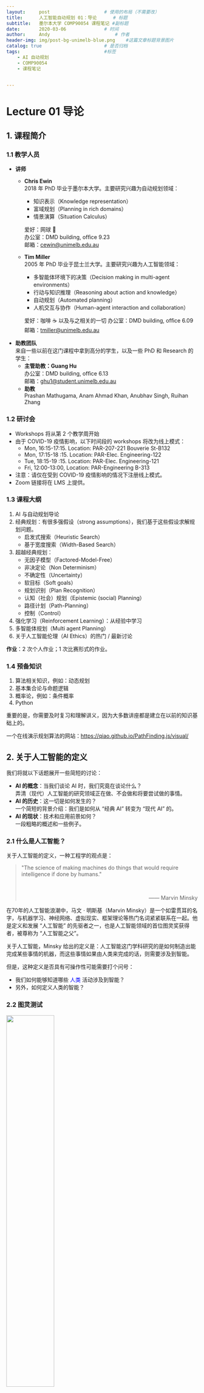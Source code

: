 ```yaml
---
layout:     post   				    # 使用的布局（不需要改）
title:      人工智能自动规划 01：导论  	# 标题 
subtitle:   墨尔本大学 COMP90054 课程笔记 #副标题
date:       2020-03-06 				# 时间
author:     Andy 						# 作者
header-img: img/post-bg-unimelb-blue.png 	#这篇文章标题背景图片
catalog: true 						# 是否归档
tags:								#标签
    - AI 自动规划
    - COMP90054
    - 课程笔记


---
```


<!-- 数学公式 -->
<script src="https://cdn.mathjax.org/mathjax/latest/MathJax.js?config=TeX-AMS-MML_HTMLorMML" type="text/javascript"></script>
<script type="text/x-mathjax-config">
  MathJax.Hub.Config({
    tex2jax: {
      skipTags: ['script', 'noscript', 'style', 'textarea', 'pre'],
      inlineMath: [['$','$']]
    }
  });
</script>

# Lecture 01 导论 
## 1. 课程简介
### 1.1 教学人员
* **讲师**
  * **Chris Ewin**  
    2018 年 PhD 毕业于墨尔本大学。主要研究兴趣为自动规划领域：
    * 知识表示（Knowledge representation）
    * 富域规划（Planning in rich domains）
    * 情景演算（Situation Calculus）  

    爱好：网球 🎾  
    办公室：DMD building, ofﬁce 9.23  
    邮箱：cewin@unimelb.edu.au
  * **Tim Miller**  
    2005 年 PhD 毕业于昆士兰大学。主要研究兴趣为人工智能领域：
    * 多智能体环境下的决策（Decision making in multi-agent environments）
    * 行动与知识推理（Reasoning about action and knowledge）
    * 自动规划（Automated planning）
    * 人机交互与协作（Human-agent interaction and collaboration）  

    爱好：咖啡 ☕️ 以及与之相关的一切
    办公室：DMD building, ofﬁce 6.09  
    邮箱：tmiller@unimelb.edu.au
* **助教团队**  
  来自一些以前在这门课程中拿到高分的学生，以及一些 PhD 和 Research 的学生：
  * **主管助教：Guang Hu**  
    办公室：DMD building, ofﬁce 6.13  
    邮箱：ghu1@student.unimelb.edu.au
  * **助教**  
    Prashan Mathugama, Anam Ahmad Khan, Anubhav Singh, Ruihan Zhang

### 1.2 研讨会
* Workshops 将从第 2 个教学周开始
* 由于 COVID-19 疫情影响，以下时间段的 workshops 将改为线上模式：
  * Mon, 16:15-17:15. Location: PAR-207-221 Bouverie St-B132
  * Mon, 17:15-18 :15. Location: PAR-Elec. Engineering-122
  * Tue, 18:15-19 :15. Location: PAR-Elec. Engineering-121
  * Fri, 12:00-13:00, Location: PAR-Engineering B-313
* 注意：请仅在受到 COVID-19 疫情影响的情况下注册线上模式。
* Zoom 链接将在 LMS 上提供。

### 1.3 课程大纲
1. AI 与自动规划导论
2. 经典规划：有很多强假设（strong assumptions），我们基于这些假设求解规划问题。  
   * 启发式搜索（Heuristic Search）
   * 基于宽度搜索（Width-Based Search）
3. 超越经典规划：
   * 无因子模型（Factored-Model-Free）
   * 非决定论（Non Determinism）
   * 不确定性（Uncertainty）
   * 软目标（Soft goals）
   * 规划识别（Plan Recognition）
   * 认知（社会）规划（Epistemic (social) Planning）
   * 路径计划（Path-Planning）
   * 控制（Control）
4. 强化学习（Reinforcement Learning）：从经验中学习
5. 多智能体规划（Multi agent Planning）
6. 关于人工智能伦理（AI Ethics）的热门 / 最新讨论

**作业**：2 次个人作业；1 次比赛形式的作业。

### 1.4 预备知识
1. 算法相关知识，例如：动态规划
2. 基本集合论与命题逻辑
3. 概率论，例如：条件概率
4. Python

重要的是，你需要及时复习和理解讲义，因为大多数讲座都是建立在以前的知识基础上的。

一个在线演示规划算法的网站：<https://qiao.github.io/PathFinding.js/visual/>

## 2. 关于人工智能的定义
我们将就以下话题展开一些简短的讨论：
* **AI 的概念**：当我们谈论 AI 时，我们究竟在谈论什么？  
  弄清（现代）人工智能的研究领域正在做、不会做和将要尝试做的事情。
* **AI 的历史**：这一切是如何发生的？  
  一个简短的背景介绍：我们是如何从 “经典 AI” 转变为 “现代 AI” 的。
* **AI 的现状**：技术和应用前景如何？  
  一段粗略的概述和一些例子。

### 2.1 什么是人工智能？
关于人工智能的定义，一种工程学的观点是：
>"The science of making machines do things that would require intelligence if done by humans." 
>
><br>  
><p align="right"> —— Marvin Minsky</p>

在70年的人工智能浪潮中，马文 $\cdot$ 明斯基（Marvin Minsky）是一个如雷贯耳的名字，与机器学习、神经网络、虚拟现实、框架理论等热门名词紧紧联系在一起。他是定义和发展 “人工智能” 的先驱者之一，也是人工智能领域的首位图灵奖获得者，被尊称为 “人工智能之父”。

关于人工智能，Minsky 给出的定义是：人工智能这门学科研究的是如何制造出能完成某些事情的机器，而这些事情如果由人类来完成的话，则需要涉及到智能。

但是，这种定义是否具有可操作性可能需要打个问号：

* 我们如何能够知道哪些 <span style="color:blue">人类</span> 活动涉及到智能？
* 另外，如何定义人类的智能？

### 2.2 图灵测试
<img src="http://andy-blog.oss-cn-beijing.aliyuncs.com/blog/2020-03-08-WX20200308-232200%402x.png" width="50%">

图灵测试（The Turing test）由艾伦·麦席森·图灵发明，指测试者与被测试者（一个人和一台机器）隔开的情况下，通过一些装置（如键盘）向被测试者随意提问。进行多次测试后，如果有超过30%的测试者不能确定出被测试者是人还是机器，那么这台机器就通过了测试，并被认为具有人类智能。图灵测试一词来源于计算机科学和密码学的先驱阿兰·麦席森·图灵写于 1950 年的一篇论文《计算机器与智能》，其中 30% 是图灵对 2000 年时的机器思考能力的一个预测，目前我们已远远落后于这个预测。

但是，它目前还只能从理论上证明，无法被复现出来。

### 2.3 另一种关于人工智能的定义
这里是另一种关于人工智能的视角：
>"The exciting new effort to make computers think. Machines with minds, in the full and literal sense."
>
><br>  
><p align="right"> —— John Haugeland</p>

和 Minsky 给出的定义存在同样的问题：
* 什么是 <span style="color:blue">thinking（思考）</span>？
* 什么是 <span style="color:blue">mind（心灵）</span>？

### 2.4 一种理性的视角
关于人工智能，这里给出了一种理性的视角：
>"The branch of computer science that is concerned with the automation of intelligent behavior."
>
><br>  
><p align="right"> —— Luger and Stubbleﬁeld</p>

* **智能行为（Intelligent behavior）**：做出 “好的”（理性的）选择
* <span style="color:red">人类真的是 “理性（rational）” 的媒介（agents）吗？</span>  
  我们经常 <span style="color:blue">犯错</span>；我们并不全是国际象棋大师，<span style="color:blue">即便我们可能已经知道关于国际象棋的所有规则</span>。更多关于人类系统性的错误可以参考 Daniel Kahneman 的著作 *[Thinking, fast and slow](https://en.wikipedia.org/wiki/Thinking,_Fast_and_Slow)*。

### 2.5 理性媒介
* **媒介（Agents）**：
  * 通过 <span style="color:blue">传感器（sensors）</span> 感知环境（$\to$ <span style="color:blue">认知（percepts）</span>）
  * 通过 <span style="color:blue">执行器（actuators）</span> 对环境采取行动（$\to$ <span style="color:blue">行动（actions）</span>）
  
  $\color{blue}{\to}$ <span style="color:red">例如</span>：人类、动物、机器人、软件智能体（软件机器人）等等。

* **理性媒介（Rational Agents）** 会选择做 **“正确的事（the right thing）”**。  
  $\color{blue}{\to}$ 什么是 “<span style="color:red">做正确的事</span>”？  
  $\quad$理性媒介选择它们的行动（actions）以最大化 <span style="color:blue">性能指标（performance measure）</span>  
  $\color{blue}{\to}$ <span style="color:red">问题</span>：一台自动吸尘器的性能指标是什么？  
  $\quad$每小时清洁面积 $\mathrm{m^2/h}$ 、清洁程度、能耗等等。  
  $\color{blue}{\to}$ 如果这台自动吸尘器的传感器不够好会发生什么？

  <img src="http://andy-blog.oss-cn-beijing.aliyuncs.com/blog/2020-03-09-WX20200309-124941%402x.png" width="80%">

* **尝试做 “正确的事”！**  
<span style="color:blue">$\to$ 假设的最佳情况（“正确的事”）通常无法达到。</span>  
$\color{blue}{\to}$ 媒介可能无法感知所有的相关信息。（例如：床底下是否有污垢？）

* **理性（Rationality） vs. 全知（Omniscience）**：
  * 一个 <span style="color:blue">全知媒介（omniscient agent）</span>知道关于环境的一切信息，并且知道它的行动将带来的实际效应。
  * 一个 <span style="color:blue">理性媒介（rational agent）</span>只是充分利用了它所拥有的资源，在其感知 (percepts）和知识（knowledge）的基础上最大化了预期的性能。

  $\color{blue}{\to}$ <span style="color:red">例如</span>：过马路之前，我检查过交通状况。在穿越时，我被一颗陨石击中了。我缺乏理性吗？

* **将输入映射到可能的最佳输出**：  
  <br>
  <center><span style="color:red">性能指标 $\times$ 感知 $\times$ 知识 $\to$ 行动</span></center>  
  <br>
  $\color{blue}{\to}$ 人工智能作为一种思想大致可以从 **思维 vs. 行动** 和 **人性 vs. 理性** 的维度进行分类：

  ||**人性**|**理性**|
  |:--:|:--:|:--:|
  |思维|像人类一样思考的系统（认知科学）|理性思考的系统（逻辑：知识与演绎）|
  |行动|具有类似人类行为的系统（图灵测试）|<span style="color:red">理性行动的系统</span>（如何做出好的行动选择）|  

  <span style="color:blue">$\to$</span> 智能的一个核心方面（以及一种可能的定义方式）就是在世界上 <span style="color:blue">成功行动的能力</span>。

## 3. 人工智能简史
* **AI 的起源：Darmouth 1956**  
  
  <img src="http://andy-blog.oss-cn-beijing.aliyuncs.com/blog/2020-03-09-WX20200309-135841%402x.png" width="80%">

  1956 年 8 月，在美国汉诺斯小镇宁静的达特茅斯学院中，约翰$\cdot$麦卡锡（John McCarthy，人工智能之父、LISP 语言发明者）、马文$\cdot$明斯基（Marvin Minsky，人工智能与认知学专家）、克劳德$\cdot$香农（Claude Shannon，信息论的创始人）、艾伦$\cdot$纽厄尔（Allen Newell，计算机科学家）、赫伯特$\cdot$西蒙（Herbert Simon，诺贝尔经济学奖得主）等科学家正聚在一起，讨论着一个完全不食人间烟火的主题：用机器来模仿人类学习以及其他方面的智能。会议的提案是基于这样一种设想：**原则上，智能的每一个方面都可以被精确地描述，以至于可以制造一台机器来模拟它。** 会议足足开了两个月的时间，虽然大家没有达成普遍的共识，但是却为会议讨论的内容起了一个名字：人工智能。因此，1956 年也就成为了人工智能元年。  

  <br>

* **Computers and Thought 1963**

  <img src="http://andy-blog.oss-cn-beijing.aliyuncs.com/blog/2020-03-09-WX20200309-150554%402x.png" width="80%">

  1963 年出版的 *[Computers and Thought](https://www.amazon.com/Computers-Thought-Edward-Feigenbaum/dp/0262560925)* 杂志收录了一些早期的有关 AI 下国际象棋和跳棋的论文和程序，证明了一些关于逻辑、几何和规划的定理。  
  
  <br>

* **AI：60 年代、70 年代和 80 年代**
在 60 年代、70 年代和 80 年代早期，人工智能的许多重要贡献都与 <span style="color:blue">程序设计</span> 和程序中的 <span style="color:blue">知识表示</span> 有关：
  * Lisp（函数式编程）
  * Prolog（逻辑编程）
  * 基于规则的程序设计
  * “专家系统” 的 Shells 和架构  
  
  <br>

* **AI 方法论：理论即程序**  
  在 60 年代、70 年代和 80 年代，一篇 AI 相关的学位论文通常是：
  * 选择一项任务和一个域 X
  * 分析 / 反思 / 找到如何解决任务
  * 在程序中刻画这种推理

  然后，这篇论文就是：  
  * 一个关于 X （科学发现、电路分析、计算幽默、故事理解等）的<span style="color:blue">理论</span>，以及
  * 一个实现该理论的 <span style="color:blue">程序</span>，并通过一些示例进行了 <span style="color:blue">测试</span>。  
  
  这种工作模式产生了许多很好的想法……但有一个问题……

  <br>

* **方法论存在的问题**  
  <span style="color:blue">$\to$ 用程序来表达的理论无法被证伪：当程序失败时，总是可以归咎于 “知识缺失”。</span>

  解决问题的三种方法：
    * 缩小域（专家系统）
      * <span style="color:red">问题：缺少泛化性</span>
    * 接受程序只是一种说明或者一种演示
      * <span style="color:red">问题：科学价值有限</span>
    * 填补缺失的知识（直觉、常识）
      * <span style="color:red">问题：到目前为止还没有成功</span>

  <br>

* **AI 寒冬：80 年代**  
  $\color{blue}{\to}$ 基于知识的方法在 80 年代陷入 **僵局**，这也是一个充满争议和争论的时代：
  * **好的老式 AI** 只是一种 “规则应用”，但智能不是（Haugeland）  
  
  对主流 AI 的许多批评对于当时有一部分是适用的；对于现在则不太适用。

  <br>

* **AI：从 90 年代到 2018**  
  AI 技术的形式化和更多数学知识的应用。一些顶级期刊如 AIJ、JAIR、AAAI 和 IJCAI 上的最新论文的研究领域有：
  1. SAT和约束
  2. <span style="color:blue">搜索和规划</span>
  3. 概率推理
  4. <span style="color:blue">概率规划</span>
  5. 一阶逻辑推理
  6. <span style="color:blue">机器学习</span>
  7. 自然语言
  8. 视觉和机器人
  9. <span style="color:blue">多智能体系统</span>

  $\color{blue}{\to}$ 领域 1 到 4 通常被认为是关于技术的，但更准确的看法是将它们视为 <span style="color:blue">模型和求解器</span>。

## 4. 目前的方向
这些领域背后的共同点是：相比于解决某些特定域下的某些特定问题，我们真正试图尝试的是构建一些智能系统，以解决一些更加通用的问题。
### 4.1 求解器

$$\mathrm{Problem} \; \Longrightarrow \; \fbox{$\mathrm{Solver_{\,}}$} \; \Longrightarrow \; \mathrm{Solution}$$

例子：
* **问题**：John 的年龄是 Peter 的 3 倍。在 10 年以内，它将变为只有 2 倍。请问 John 和 Peter 现在的年龄是多少？
* **表示为**：$\mathrm{J}=3\mathrm{P}\; ;\;\mathrm{J}+10=2(\mathrm{P}+10)$
* **求解器**：Gauss-Jordan（变量消除）
* **解为**：$\mathrm{P}=10\; ;\;\mathrm{J}=30$

这就是我们如今尝试在做的事情：构建一个可以解决一些通用的问题的求解器。

求解器的 **通用性** 体现在其能够处理任何可以表示为一个 **模型**  实例的问题。  
然而，线性方程模型是 **易处理的（tractable）**，我们可以在一个合理的时间内对其进行计算求解；但对于 AI 模型，情况并非如此。

### 4.2 AI 求解器

$$\mathrm{Problem} \; \Longrightarrow \; \fbox{$\mathrm{Solver_{\,}}$} \; \Longrightarrow \; \mathrm{Solution}$$

* 基本模型与任务包括：
  * **约束满足 / SAT**：寻找满足约束的状态
  * **规划问题**：寻找能够产生所需状态的动作序列
  * **带反馈规划**：寻找能够产生所需状态的策略
* 这些模型的求解器是 **通用的**；并非专门针对某些特定实例。
* 所有这些模型都是 **难处理的（intractable）**，而且有些模型非常强大。例如：POMDPs（部分可观马尔可夫决策过程）
* 挑战主要是计算方面的：**如何进行大规模扩展**。
* 为此，求解器必须能够 **识别和利用（recognize and exploit）** 问题的 **结构（structure）**。
* 我们采用的方法论是 **经验主义的（empirical）**：我们不去比较哪种模型更复杂，我们会采用一些现实世界的基准，让不同的模型进行竞争。

### 4.3 SAT 和 CSPs
**SAT（布尔可满足性问题）**：确定一组子句（clauses）的组合是否存在可能满足的情况。（即结果为 TRUE）例如：

$$x\lor \lnot y \lor z\lor \lnot w \lor \dots$$

对于上面的例子求解非常简单，可以发现，只要 $x$ 为 TRUE，那么这整个陈述（statement）为 TRUE。如果只有一个子句，这会很简单；但是，很多情况下，我们会遇到包含成千上万的子句的情况，这会导致问题变得非常困难。

* 事实上，这已经被证明是一个 NP 完全问题。，在实践中这意味着 SAT 算法在最坏情况下，时间复杂度与变量数量之间呈 **指数的（exponential）** 关系。（例如：$100$ 个变量的时间复杂度为 $2^{100}=10^{30}$）
* 然而，目前的 SAT 求解器设法解决了 **成千上万个变量** 和子句的问题，并得到了广泛的应用。（例如：电路的设计、验证、规划等）
* **约束满足问题（CSPs）** 是对 SAT 问题的的泛化，它可以容纳非布尔变量，以及非子句约束。
* 关键是在搜索树的每个节点中进行 **高效（多项式时间）推理**：**单位解析（unit resolution）**、**基于冲突的学习（conﬂict-based learning）** 等等。
* 还有很多其他想法从 **逻辑上可行**，但是 **无法实现**（无法大规模扩展）：纯搜索、纯推理等。

### 4.4 经典规划模型
* 规划（Planning）是实现自主行为（autonomous behavior）的一种 **基于模型的方法**。
* 一个系统可以处于很多种 **状态（states）** 之一。
* 状态会对一个 **变量** 的集合进行 **赋值**。
* **动作（Actions）** 会改变某些特定变量的值。
* **基本任务**：寻找能够驱动 **初始** 状态转变为 **目标** 状态的 **动作序列(action sequence)**。

$$\mathrm{Model} \; \Longrightarrow \; \fbox{$\mathrm{Planner_{\,}}$} \; \Longrightarrow \; \textrm{Action Sequence}$$

* **复杂度**：NP 困难；即 **最坏情况下**，与变量的数量呈指数关系。
* **规划器（Planner）**：是通用的；无论变量是什么，它都应该能在任何域上工作。

## 5. AI 对于我们的意义
### 5.1 为什么我们需要这种 AI
* **国家象棋**：2 名玩家的零和游戏（zero-sum game）
* **音乐 / 语音识别**
* **推荐系统**
* **医疗诊断**：决策支持系统
* **自动驾驶汽车**
* **玩 Atari 游戏**：<span style="color:blue">深度学习</span>
* **……**

<img src="http://andy-blog.oss-cn-beijing.aliyuncs.com/blog/2020-03-09-ailandscape.jpg">

### 5.2 为什么我们需要这种 AI 规划
需要更强自主性（autonomy）设定的一些场景：
* **太空探索**：（RAX）第一个人工智能控制系统，无需人为监督即可控制航天器。（1998）
* **业务流程管理**
* **第一人称视角射击和游戏**：<span style="color:blue">经典规划器玩 Atari 游戏</span>
* **互动故事（Interactive Storytelling）**
* **网络安全**
* **物流 / 运输 / 制造业**：多模式运输、森林灭火、PARC 打印机
* **……**

更多内容请参考：[Special Interest Group for Applications of AI Planning and Scheduling](http://users.cecs.anu.edu.au/~patrik/sigaps/index.php)

## 6. 总结：AI 和自动问题求解
* 过去 20 年出现的 **研究议程**：一系列 **难处理模型（intractable models）** 的 **求解器**。
* 与其他程序不同，**求解器** 具有 **通用性**，因为它们不针对单个问题，而是针对一个问题系列（**模型**）。
* 挑战在于 **计算**：如何大规模扩展。
* **问题的绝对规模** 不应妨碍有意义的解决方案。
* 对于给定问题的 **结构**，必须能够识别和 **利用（exploit）**。
* 有很多 **想法** 的余地，但方法论是 **经验性的**。
* 持续 **进步**
  * 有效的推论方法：h 推导、冲突学习……
  * 可处理岛（islands of tractability）：树宽度方法（treewidth methods）、松弛（relaxations）
  * 转换：收集不完整的信息、扩展目标……

下节内容：搜索算法
